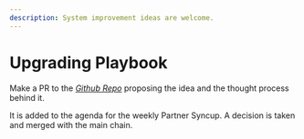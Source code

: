 ```yaml
---
description: System improvement ideas are welcome.
---
```


# Upgrading Playbook

Make a PR to the [_Github Repo_](https://github.com/thevantageproject/playbook) proposing the idea and the thought process behind it.

It is added to the agenda for the weekly Partner Syncup. A decision is taken and merged with the main chain.

